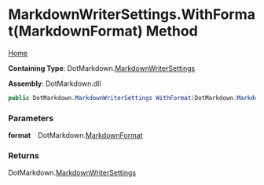 # MarkdownWriterSettings\.WithFormat\(MarkdownFormat\) Method

[Home](../../../README.md)

**Containing Type**: DotMarkdown\.[MarkdownWriterSettings](../README.md)

**Assembly**: DotMarkdown\.dll

```csharp
public DotMarkdown.MarkdownWriterSettings WithFormat(DotMarkdown.MarkdownFormat format)
```

### Parameters

**format** &ensp; DotMarkdown\.[MarkdownFormat](../../MarkdownFormat/README.md)

### Returns

DotMarkdown\.[MarkdownWriterSettings](../README.md)

